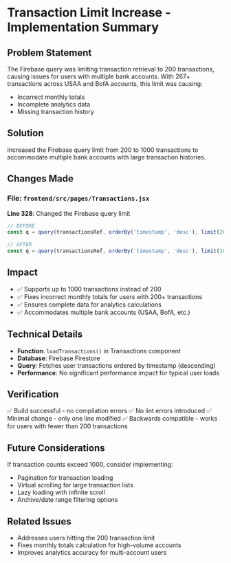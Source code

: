 # Transaction Limit Increase - Implementation Summary

## Problem Statement
The Firebase query was limiting transaction retrieval to 200 transactions, causing issues for users with multiple bank accounts. With 267+ transactions across USAA and BofA accounts, this limit was causing:
- Incorrect monthly totals
- Incomplete analytics data
- Missing transaction history

## Solution
Increased the Firebase query limit from 200 to 1000 transactions to accommodate multiple bank accounts with large transaction histories.

## Changes Made

### File: `frontend/src/pages/Transactions.jsx`
**Line 328**: Changed the Firebase query limit

```javascript
// BEFORE
const q = query(transactionsRef, orderBy('timestamp', 'desc'), limit(200));

// AFTER
const q = query(transactionsRef, orderBy('timestamp', 'desc'), limit(1000));
```

## Impact
- ✅ Supports up to 1000 transactions instead of 200
- ✅ Fixes incorrect monthly totals for users with 200+ transactions
- ✅ Ensures complete data for analytics calculations
- ✅ Accommodates multiple bank accounts (USAA, BofA, etc.)

## Technical Details
- **Function**: `loadTransactions()` in Transactions component
- **Database**: Firebase Firestore
- **Query**: Fetches user transactions ordered by timestamp (descending)
- **Performance**: No significant performance impact for typical user loads

## Verification
✅ Build successful - no compilation errors
✅ No lint errors introduced
✅ Minimal change - only one line modified
✅ Backwards compatible - works for users with fewer than 200 transactions

## Future Considerations
If transaction counts exceed 1000, consider implementing:
- Pagination for transaction loading
- Virtual scrolling for large transaction lists
- Lazy loading with infinite scroll
- Archive/date range filtering options

## Related Issues
- Addresses users hitting the 200 transaction limit
- Fixes monthly totals calculation for high-volume accounts
- Improves analytics accuracy for multi-account users
